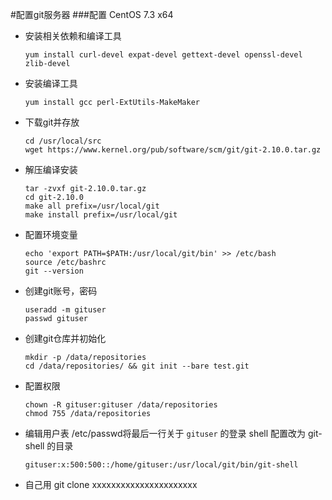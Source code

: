 #配置git服务器
###配置 CentOS 7.3 x64
-  安装相关依赖和编译工具
    ```
    yum install curl-devel expat-devel gettext-devel openssl-devel zlib-devel
    ```

-  安装编译工具

   ```
   yum install gcc perl-ExtUtils-MakeMaker
   ```

-  下载git并存放

   ```
   cd /usr/local/src
   wget https://www.kernel.org/pub/software/scm/git/git-2.10.0.tar.gz
   ```

-  解压编译安装

   ```
   tar -zvxf git-2.10.0.tar.gz
   cd git-2.10.0
   make all prefix=/usr/local/git
   make install prefix=/usr/local/git
   ```

-  配置环境变量

   ```
   echo 'export PATH=$PATH:/usr/local/git/bin' >> /etc/bash
   source /etc/bashrc
   git --version
   ```

-  创建git账号，密码

   ```
   useradd -m gituser
   passwd gituser
   ```

-  创建git仓库并初始化

   ```
   mkdir -p /data/repositories
   cd /data/repositories/ && git init --bare test.git
   ```

-  配置权限

   ```
   chown -R gituser:gituser /data/repositories
   chmod 755 /data/repositories
   ```

-  编辑用户表 /etc/passwd将最后一行关于 `gituser` 的登录 shell 配置改为 git-shell 的目录

   ```
   gituser:x:500:500::/home/gituser:/usr/local/git/bin/git-shell
   ```

-  自己用 git clone xxxxxxxxxxxxxxxxxxxxxx

